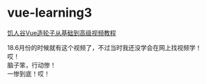 # vue-learning3




[饥人谷Vue造轮子从基础到高级视频教程 ](http://vlambda.com/wz_wRNSkG6EFN.html)



18.6月份的时候就有这个视频了，不过当时我还没学会在网上找视频学！	
哎！	
脑子笨，行动惨！	
一惨到底！哎！	